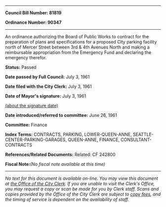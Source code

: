 

********

**Council Bill Number: 81819**
   
**Ordinance Number: 90347**
********

 An ordinance authorizing the Board of Public Works to contract for the preparation of plans and specifications for a proposed City parking facility north of Mercer Street between 3rd & 4th Avenues North and making a reimbursable appropriation from the Emergency Fund and declaring the emergency therefor.

**Status:** Passed
   
**Date passed by Full Council:** July 3, 1961
   
**Date filed with the City Clerk:** July 3, 1961
   
**Date of Mayor's signature:** July 3, 1961
   
[(about the signature date)](/~public/approvaldate.htm)
   
   
   
**Date introduced/referred to committee:** June 26, 1961
   
**Committee:** Finance
   
   
**Index Terms:** CONTRACTS, PARKING, LOWER-QUEEN-ANNE, SEATTLE-CENTER-PARKING-GARAGES, QUEEN-ANNE, FINANCE, CONSULTANT-CONTRACTS

**References/Related Documents:** Related: CF 242800

**Fiscal Note:**_(No fiscal note available at this time)_
********

_No text for this document is available on-line. You may view this document at [the Office of the City Clerk](http://www.seattle.gov/leg/clerk/contactUs.htm). If you are unable to visit the Clerk's Office, you may request a copy or scan be made for you by Clerk staff. Scans and copies provided by the Office of the City Clerk are subject to [copy fees](http://clerk.seattle.gov/~public/clerkfees.htm), and the timing of service is dependent on the availability of staff._

